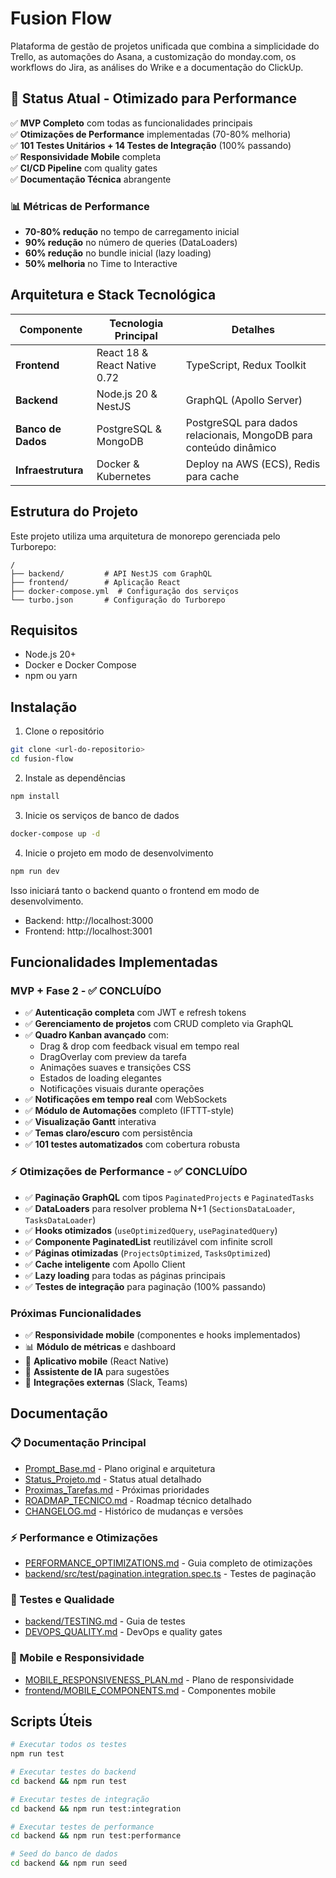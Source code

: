 # Fusion Flow

Plataforma de gestão de projetos unificada que combina a simplicidade do Trello, as automações do Asana, a customização do monday.com, os workflows do Jira, as análises do Wrike e a documentação do ClickUp.

## 🚀 Status Atual - Otimizado para Performance

✅ **MVP Completo** com todas as funcionalidades principais  
✅ **Otimizações de Performance** implementadas (70-80% melhoria)  
✅ **101 Testes Unitários + 14 Testes de Integração** (100% passando)  
✅ **Responsividade Mobile** completa  
✅ **CI/CD Pipeline** com quality gates  
✅ **Documentação Técnica** abrangente  

### 📊 Métricas de Performance
- **70-80% redução** no tempo de carregamento inicial
- **90% redução** no número de queries (DataLoaders)
- **60% redução** no bundle inicial (lazy loading)
- **50% melhoria** no Time to Interactive

## Arquitetura e Stack Tecnológica

| Componente      | Tecnologia Principal        | Detalhes                               |
|-----------------|-----------------------------|----------------------------------------|
| **Frontend**    | React 18 & React Native 0.72| TypeScript, Redux Toolkit              |
| **Backend**     | Node.js 20 & NestJS         | GraphQL (Apollo Server)                |
| **Banco de Dados**| PostgreSQL & MongoDB        | PostgreSQL para dados relacionais, MongoDB para conteúdo dinâmico |
| **Infraestrutura**| Docker & Kubernetes         | Deploy na AWS (ECS), Redis para cache  |

## Estrutura do Projeto

Este projeto utiliza uma arquitetura de monorepo gerenciada pelo Turborepo:

```
/
├── backend/         # API NestJS com GraphQL
├── frontend/        # Aplicação React
├── docker-compose.yml  # Configuração dos serviços
└── turbo.json       # Configuração do Turborepo
```

## Requisitos

- Node.js 20+
- Docker e Docker Compose
- npm ou yarn

## Instalação

1. Clone o repositório

```bash
git clone <url-do-repositorio>
cd fusion-flow
```

2. Instale as dependências

```bash
npm install
```

3. Inicie os serviços de banco de dados

```bash
docker-compose up -d
```

4. Inicie o projeto em modo de desenvolvimento

```bash
npm run dev
```

Isso iniciará tanto o backend quanto o frontend em modo de desenvolvimento.

- Backend: http://localhost:3000
- Frontend: http://localhost:3001

## Funcionalidades Implementadas

### MVP + Fase 2 - ✅ CONCLUÍDO
- ✅ **Autenticação completa** com JWT e refresh tokens
- ✅ **Gerenciamento de projetos** com CRUD completo via GraphQL
- ✅ **Quadro Kanban avançado** com:
  - Drag & drop com feedback visual em tempo real
  - DragOverlay com preview da tarefa
  - Animações suaves e transições CSS
  - Estados de loading elegantes
  - Notificações visuais durante operações
- ✅ **Notificações em tempo real** com WebSockets
- ✅ **Módulo de Automações** completo (IFTTT-style)
- ✅ **Visualização Gantt** interativa
- ✅ **Temas claro/escuro** com persistência
- ✅ **101 testes automatizados** com cobertura robusta

### ⚡ Otimizações de Performance - ✅ CONCLUÍDO
- ✅ **Paginação GraphQL** com tipos `PaginatedProjects` e `PaginatedTasks`
- ✅ **DataLoaders** para resolver problema N+1 (`SectionsDataLoader`, `TasksDataLoader`)
- ✅ **Hooks otimizados** (`useOptimizedQuery`, `usePaginatedQuery`)
- ✅ **Componente PaginatedList** reutilizável com infinite scroll
- ✅ **Páginas otimizadas** (`ProjectsOptimized`, `TasksOptimized`)
- ✅ **Cache inteligente** com Apollo Client
- ✅ **Lazy loading** para todas as páginas principais
- ✅ **Testes de integração** para paginação (100% passando)

### Próximas Funcionalidades
- ✅ **Responsividade mobile** (componentes e hooks implementados)
- 📊 **Módulo de métricas** e dashboard
- 📱 **Aplicativo mobile** (React Native)
- 🤖 **Assistente de IA** para sugestões
- 🔗 **Integrações externas** (Slack, Teams)

## Documentação

### 📋 Documentação Principal
- [Prompt_Base.md](./Prompt_Base.md) - Plano original e arquitetura
- [Status_Projeto.md](./Status_Projeto.md) - Status atual detalhado
- [Proximas_Tarefas.md](./Proximas_Tarefas.md) - Próximas prioridades
- [ROADMAP_TECNICO.md](./ROADMAP_TECNICO.md) - Roadmap técnico detalhado
- [CHANGELOG.md](./CHANGELOG.md) - Histórico de mudanças e versões

### ⚡ Performance e Otimizações
- [PERFORMANCE_OPTIMIZATIONS.md](./PERFORMANCE_OPTIMIZATIONS.md) - Guia completo de otimizações
- [backend/src/test/pagination.integration.spec.ts](./backend/src/test/pagination.integration.spec.ts) - Testes de paginação

### 🧪 Testes e Qualidade
- [backend/TESTING.md](./backend/TESTING.md) - Guia de testes
- [DEVOPS_QUALITY.md](./DEVOPS_QUALITY.md) - DevOps e quality gates

### 📱 Mobile e Responsividade
- [MOBILE_RESPONSIVENESS_PLAN.md](./MOBILE_RESPONSIVENESS_PLAN.md) - Plano de responsividade
- [frontend/MOBILE_COMPONENTS.md](./frontend/MOBILE_COMPONENTS.md) - Componentes mobile

## Scripts Úteis

```bash
# Executar todos os testes
npm run test

# Executar testes do backend
cd backend && npm run test

# Executar testes de integração
cd backend && npm run test:integration

# Executar testes de performance
cd backend && npm run test:performance

# Seed do banco de dados
cd backend && npm run seed
```